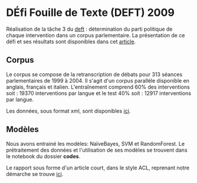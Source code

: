 # DÉfi Fouille de Texte (DEFT) 2009 

Réalisation de la tâche 3 du [deft](https://deft.lisn.upsaclay.fr/2009/) : détermination du parti politique de chaque intervention dans un corpus parlementaire.
La présentation de ce défi et ses résultats sont disponibles dans cet [article](https://deft.lisn.upsaclay.fr/actes/2009/pdf/0_grouin.pdf). 

## Corpus 

Le corpus se compose de la retranscription de débats pour 313 séances parlementaires de 1999 à 2004. 
Il s'agit d'un corpus parallèle disponible en anglais, français et italien.
L'entraînement comprend 60% des interventions soit : 19370 interventions par langue et le test 40% soit : 12917 interventions par langue.

Les données, sous format xml, sont disponibles [ici](https://deft.lisn.upsaclay.fr/). 

## Modèles

Nous avons entrainé les modèles: NaïveBayes, SVM et RandomForest.
Le prétraitement des données et l'utilisation de ses modèles se trouvent dans le notebook du dossier **codes**. 

Le rapport sous forme d'un article court, dans le style ACL, reprenant notre démarche se trouve [ici](https://github.com/jmasSN/deft_2009/blob/main/Rapport.pdf). 

